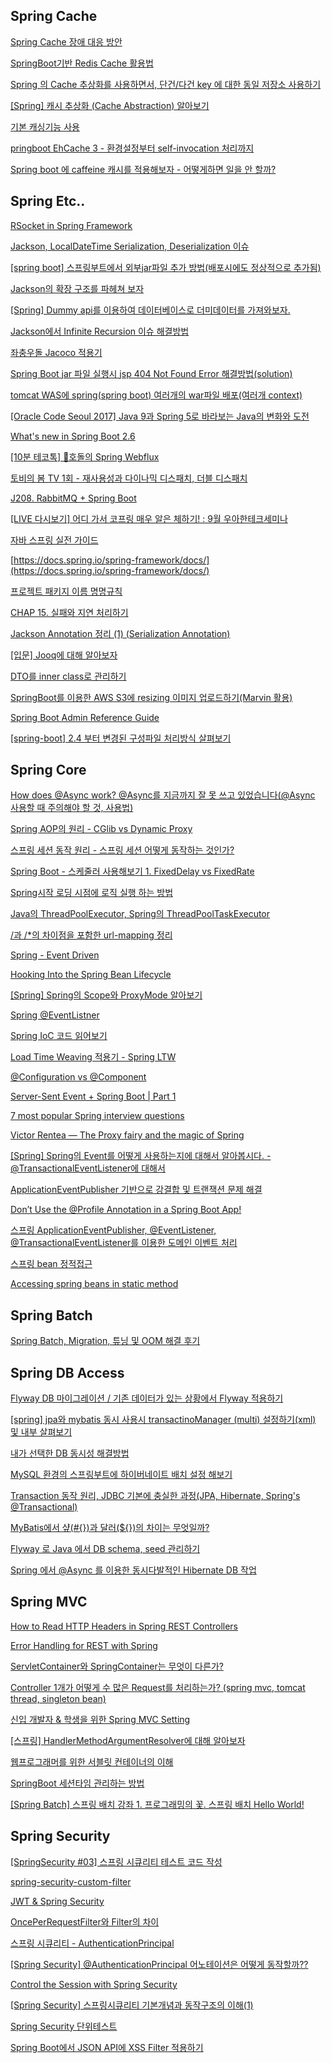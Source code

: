 

## Spring Cache

[Spring Cache 장애 대응 방안](https://supawer0728.github.io/2018/04/18/spring-cache-fallback/)

[SpringBoot기반 Redis Cache 활용법](https://yonguri.tistory.com/82)

[Spring 의 Cache 추상화를 사용하면서, 단건/다건 key 에 대한 동일 저장소 사용하기](https://techblog.woowahan.com/2601/)

[[Spring] 캐시 추상화 (Cache Abstraction) 알아보기](https://12bme.tistory.com/550?category=682904)

[기본 캐싱기능 사용](https://pamyferret.tistory.com/8)
<br/>

[pringboot EhCache 3 - 환경설정부터 self-invocation 처리까지 ](https://prohannah.tistory.com/88?category=870127)
<br/>

[Spring boot 에 caffeine 캐시를 적용해보자 - 어떻게하면 일을 안 할까?](https://blog.yevgnenll.me/posts/spring-boot-with-caffeine-cache)



## Spring Etc..
[RSocket in Spring Framework](https://brunch.co.kr/@springboot/271)

[Jackson, LocalDateTime Serialization, Deserialization 이슈](https://umanking.github.io/2021/07/24/jackson-localdatetime-serialization/)

[[spring boot] 스프링부트에서 외부jar파일 추가 방법(배포시에도 정상적으로 추가됨)](http://justdevelo.blogspot.com/2019/03/spring-boot-jar.html)

[Jackson의 확장 구조를 파헤쳐 보자](https://d2.naver.com/helloworld/0473330)

[[Spring] Dummy api를 이용하여 데이터베이스로 더미데이터를 가져와보자.](https://blog.naver.com/PostView.naver?blogId=adamdoha&logNo=222684588613&categoryNo=0&parentCategoryNo=0&viewDate=&currentPage=1&postListTopCurrentPage=1&from=postView&userTopListOpen=true&userTopListCount=10&userTopListManageOpen=false&userTopListCurrentPage=1)

[Jackson에서 Infinite Recursion 이슈 해결방법](https://blog.advenoh.pe.kr/java/Jackson%EC%97%90%EC%84%9C-Infinite-Recursion-%EC%9D%B4%EC%8A%88-%ED%95%B4%EA%B2%B0%EB%B0%A9%EB%B2%95/)

[좌충우돌 Jacoco 적용기](https://bottom-to-top.tistory.com/36)

[Spring Boot jar 파일 실행시 jsp 404 Not Found Error 해결방법(solution)](https://regyu.tistory.com/3)
<br/>

[tomcat WAS에 spring(spring boot) 여러개의 war파일 배포(여러개 context)](https://coding-start.tistory.com/53)
<br/>


[[Oracle Code Seoul 2017] Java 9과 Spring 5로 바라보는 Java의 변화와 도전](https://www.youtube.com/watch?v=BFjrmj4p3_Y&list=PLclw_XTIbaKoJrijHvoa90sbwq8ZajZjk&index=28)
<br/>

[What's new in Spring Boot 2.6](https://www.youtube.com/watch?v=4L4LEnawcO8)
<br/>

[[10분 테코톡] 🐅호돌의 Spring Webflux](https://www.youtube.com/watch?v=4x1QRyMIjGU&list=PLclw_XTIbaKoJrijHvoa90sbwq8ZajZjk&index=27)
<br/>

[토비의 봄 TV 1회 - 재사용성과 다이나믹 디스패치, 더블 디스패치](https://www.youtube.com/watch?v=s-tXAHub6vg&t=1574s)
<br/>

[J208. RabbitMQ + Spring Boot](https://www.youtube.com/watch?v=80y2C54KPxg&list=PLiLLi47PCMPjvVIba_5Tzl--QqblJkpnZ&index=112&ab_channel=IT%EC%A0%95%EB%8B%B5%EC%9D%80%EC%97%86%EB%8B%A4.)
<br/>

[[LIVE 다시보기] 어디 가서 코프링 매우 알은 체하기! : 9월 우아한테크세미나](https://www.youtube.com/watch?v=ewBri47JWII&list=PLiLLi47PCMPjvVIba_5Tzl--QqblJkpnZ&index=114&ab_channel=%EC%9A%B0%EC%95%84%ED%95%9CTech)
<br/>

[자바 스프링 실전 가이드](https://www.youtube.com/watch?v=TIag2sXhZRk&list=PLiLLi47PCMPjvVIba_5Tzl--QqblJkpnZ&index=163&ab_channel=%EC%96%91%EC%9E%AC%EB%8F%99%EC%BD%94%EB%93%9C%EB%9E%A9)
<br/>

[https://docs.spring.io/spring-framework/docs/](https://docs.spring.io/spring-framework/docs/)
<br/>

[프로젝트 패키지 이름 명명규칙](https://devmg.tistory.com/66)
<br/>

[CHAP 15. 실패와 지연 처리하기](https://incheol-jung.gitbook.io/docs/study/srping-in-action-5th/chap-15.)
<br/>

[Jackson Annotation 정리 (1) (Serialization Annotation)](https://ckddn9496.tistory.com/69?category=425352)
<br/>

[[입문] Jooq에 대해 알아보자](https://sightstudio.tistory.com/54)
<br/>

[DTO를 inner class로 관리하기](https://unluckyjung.github.io/dev/2022/02/20/Dto-InnerClass/)
<br/>

[SpringBoot를 이용한 AWS S3에 resizing 이미지 업로드하기(Marvin 활용)](https://earth-95.tistory.com/129?category=915270)
<br/>

[Spring Boot Admin Reference Guide](https://codecentric.github.io/spring-boot-admin/current/#_backend)

[[spring-boot] 2.4 부터 변경된 구성파일 처리방식 살펴보기](http://honeymon.io/tech/2021/01/16/spring-boot-config-data-migration.html)


## Spring Core

[How does @Async work? @Async를 지금까지 잘 못 쓰고 있었습니다(@Async 사용할 때 주의해야 할 것, 사용법)](https://jeong-pro.tistory.com/187)

[Spring AOP의 원리 - CGlib vs Dynamic Proxy](https://huisam.tistory.com/entry/springAOP)

[스프링 세션 동작 원리 - 스프링 세션 어떻게 동작하는 것인가?](https://thecodinglog.github.io/spring-session/2020/08/07/filter-chain.html)

[Spring Boot - 스케줄러 사용해보기 1. FixedDelay vs FixedRate](https://seolin.tistory.com/123)

[Spring시작 로딩 시점에 로직 실행 하는 방법](https://recordsoflife.tistory.com/252)

[Java의 ThreadPoolExecutor, Spring의 ThreadPoolTaskExecutor](https://pompitzz.github.io/blog/Java/threadPoolExecutor.html#java%E1%84%8B%E1%85%B4-threadpoolexecutor)

[/과 /*의 차이점을 포함한 url-mapping 정리](https://wedul.site/158?category=595982)

[Spring - Event Driven](https://backtony.github.io/spring/2022-06-06-spring-event/#%EC%8B%9C%EC%8A%A4%ED%85%9C-%EA%B0%84-%EA%B0%95%EA%B2%B0%ED%95%A9-%EB%AC%B8%EC%A0%9C)

[Hooking Into the Spring Bean Lifecycle](https://reflectoring.io/spring-bean-lifecycle/)

[[Spring] Spring의 Scope와 ProxyMode 알아보기](https://renuevo.github.io/spring/scope/spring-scope/)

[Spring @EventListner](https://brunch.co.kr/@springboot/422)

[Spring IoC 코드 읽어보기](https://appleg1226.tistory.com/28?category=864243)

[Load Time Weaving 적용기 - Spring LTW](https://jehuipark.github.io/java/generic-object-di-try-with-spring)

[@Configuration vs @Component](https://m.blog.naver.com/sthwin/222131873998)


[Server-Sent Event + Spring Boot | Part 1](https://www.youtube.com/watch?v=T_JZzdPCkOU&list=PLiLLi47PCMPjvVIba_5Tzl--QqblJkpnZ&index=16&ab_channel=JavaGrowth)
<br/>

[7 most popular Spring interview questions](https://www.youtube.com/watch?v=XRsA7x6Ntx4&list=PLiLLi47PCMPjvVIba_5Tzl--QqblJkpnZ&index=59&ab_channel=MarkPapis)
<br/>

[Victor Rentea — The Proxy fairy and the magic of Spring](https://www.youtube.com/watch?v=HbbvyZh3IZo&list=PLiLLi47PCMPjvVIba_5Tzl--QqblJkpnZ&index=62&ab_channel=JUG.ru)
<br/>

[[Spring] Spring의 Event를 어떻게 사용하는지에 대해서 알아봅시다. - @TransactionalEventListener에 대해서](https://sabarada.tistory.com/188)

[ApplicationEventPublisher 기반으로 강결합 및 트랜잭션 문제 해결](https://cheese10yun.github.io/event-transaction/)

[Don’t Use the @Profile Annotation in a Spring Boot App!](https://reflectoring.io/dont-use-spring-profile-annotation/)

[스프링 ApplicationEventPublisher, @EventListener, @TransactionalEventListener를 이용한 도메인 이벤트 처리](https://javacan.tistory.com/entry/Handle-DomainEvent-with-Spring-ApplicationEventPublisher-EventListener-TransactionalEventListener)

[스프링 bean 정적접근](https://foojay.io/today/statically-spilling-your-spring-beans/)

[Accessing spring beans in static method](https://stackoverflow.com/questions/12537851/accessing-spring-beans-in-static-method)

[]()

## Spring Batch
[Spring Batch, Migration, 튜닝 및 OOM 해결 후기](https://www.4te.co.kr/891)


## Spring DB Access

[Flyway DB 마이그레이션 / 기존 데이터가 있는 상황에서 Flyway 적용하기](https://ecsimsw.tistory.com/entry/Flyway-DB-%EB%A7%88%EC%9D%B4%EA%B7%B8%EB%A0%88%EC%9D%B4%EC%85%98-%EA%B8%B0%EC%A1%B4-%EB%8D%B0%EC%9D%B4%ED%84%B0%EA%B0%80-%EC%9E%88%EB%8A%94-%EA%B2%BD%EC%9A%B0)

[[spring] jpa와 mybatis 동시 사용시 transactinoManager (multi) 설정하기(xml) 및 내부 살펴보기](https://lemontia.tistory.com/907)

[내가 선택한 DB 동시성 해결방법](https://catch-me-java.tistory.com/60?category=438116)

[MySQL 환경의 스프링부트에 하이버네이트 배치 설정 해보기](https://techblog.woowahan.com/2695/)

[Transaction 동작 원리, JDBC 기본에 충실한 과정(JPA, Hibernate, Spring's @Transactional)](https://jeong-pro.tistory.com/228?category=793489)

[MyBatis에서 샾(#{})과 달러(${})의 차이는 무엇일까?](https://madplay.github.io/post/difference-between-dollar-sign-and-sharp-sign-in-mybatis)

[Flyway 로 Java 에서 DB schema, seed 관리하기](https://blog.gangnamunni.com/post/introducing-flyway/)

[Spring 에서 @Async 를 이용한 동시다발적인 Hibernate DB 작업](https://blog.gangnamunni.com/post/Spring-Async-Hibernate-DB/)


## Spring MVC
[How to Read HTTP Headers in Spring REST Controllers](https://www.baeldung.com/spring-rest-http-headers)

[Error Handling for REST with Spring](https://www.baeldung.com/exception-handling-for-rest-with-spring)

[ServletContainer와 SpringContainer는 무엇이 다른가?](https://jypthemiracle.medium.com/servletcontainer%EC%99%80-springcontainer%EB%8A%94-%EB%AC%B4%EC%97%87%EC%9D%B4-%EB%8B%A4%EB%A5%B8%EA%B0%80-626d27a80fe5)

[Controller 1개가 어떻게 수 많은 Request를 처리하는가? (spring mvc, tomcat thread, singleton bean)](https://jeong-pro.tistory.com/204)

[신입 개발자 & 학생을 위한 Spring MVC Setting](https://www.popit.kr/%EC%8B%A0%EC%9E%85-%EA%B0%9C%EB%B0%9C%EC%9E%90-%ED%95%99%EC%83%9D%EC%9D%84-%EC%9C%84%ED%95%9C-spring-mvc-setting-3%ED%8E%B8)

[[스프링] HandlerMethodArgumentResolver에 대해 알아보자](https://cbw1030.tistory.com/337?category=1067183)

[웹프로그래머를 위한 서블릿 컨테이너의 이해](https://yangbongsoo.gitbook.io/study/servlet_container)
<br/>

[SpringBoot 세션타임 관리하는 방법](https://sdragoon.tistory.com/24)
<br/>


[[Spring Batch] 스프링 배치 강좌 1. 프로그래밍의 꽃. 스프링 배치 Hello World!](https://www.fwantastic.com/2019/12/spring-batch-1-hello-world.html)
<br/>


## Spring Security

[[SpringSecurity #03] 스프링 시큐리티 테스트 코드 작성](https://catchdream.tistory.com/194)

[spring-security-custom-filter](https://www.baeldung.com/spring-security-custom-filter)

[JWT & Spring Security](https://brunch.co.kr/@springboot/491)

[OncePerRequestFilter와 Filter의 차이](https://minkukjo.github.io/framework/2020/12/18/Spring-142/)

[스프링 시큐리티 - AuthenticationPrincipal ](https://m.blog.naver.com/PostView.naver?isHttpsRedirect=true&blogId=lsc401&logNo=221619361975)

[[Spring Security] @AuthenticationPrincipal 어노테이션은 어떻게 동작할까??](https://sas-study.tistory.com/410)


[Control the Session with Spring Security](https://www.baeldung.com/spring-security-session)
<br/>

[[Spring Security] 스프링시큐리티 기본개념과 동작구조의 이해(1)](https://kimchanjung.github.io/programming/2020/07/01/spring-security-01/)
<br/>


[Spring Security 단위테스트](https://reiphiel.tistory.com/entry/spring-security-unit-test)
<br/>

[Spring Boot에서 JSON API에 XSS Filter 적용하기](https://jojoldu.tistory.com/470)
<br/>










[]()

[]()

[]()

[]()

[]()

[]()

[]()

